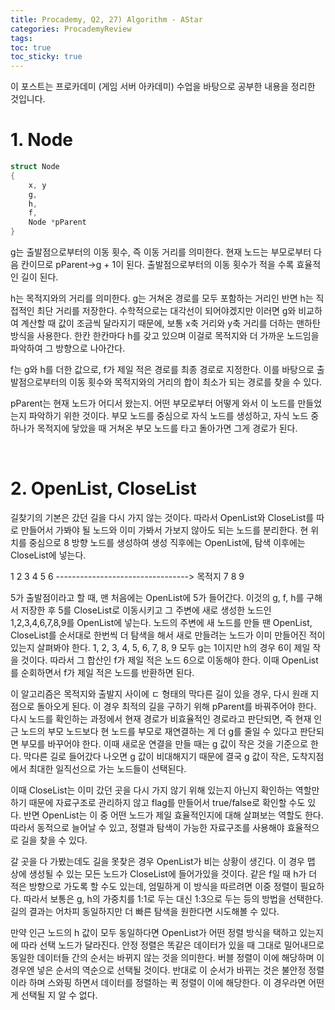 ```yaml
---
title: Procademy, Q2, 27) Algorithm - AStar
categories: ProcademyReview
tags: 
toc: true
toc_sticky: true
---
```


이 포스트는 프로카데미 (게임 서버 아카데미) 수업을 바탕으로 공부한 내용을 정리한 것입니다. 

# **1. Node**

```c++
struct Node
{
	x, y
	g,
	h,
	f,
	Node *pParent
}
```

g는 출발점으로부터의 이동 횟수, 즉 이동 거리를 의미한다. 현재 노드는 부모로부터 다음 칸이므로 pParent->g + 1이 된다. 출발점으로부터의 이동 횟수가 적을 수록 효율적인 길이 된다. 

h는 목적지와의 거리를 의미한다. g는 거쳐온 경로를 모두 포함하는 거리인 반면 h는 직접적인 최단 거리를 저장한다. 수학적으로는 대각선이 되어야겠지만 이러면 g와 비교하여 계산할 때 값이 조금씩 달라지기 때문에, 보통 x축 거리와 y축 거리를 더하는 맨하탄 방식을 사용한다. 한칸 한칸마다 h를 갖고 있으며 이걸로 목적지와 더 가까운 노드임을 파악하여 그 방향으로 나아간다. 

f는 g와 h를 더한 값으로, f가 제일 적은 경로를 최종 경로로 지정한다. 이를 바탕으로 출발점으로부터의 이동 횟수와 목적지와의 거리의 합이 최소가 되는 경로를 찾을 수 있다. 

pParent는 현재 노드가 어디서 왔는지. 어떤 부모로부터 어떻게 와서 이 노드를 만들었는지 파악하기 위한 것이다. 부모 노드를 중심으로 자식 노드를 생성하고, 자식 노드 중 하나가 목적지에 닿았을 때 거쳐온 부모 노드를 타고 돌아가면 그게 경로가 된다. 

<br/>

# **2. OpenList, CloseList**

길찾기의 기본은 갔던 길을 다시 가지 않는 것이다. 따라서 OpenList와 CloseList를 따로 만들어서 가봐야 될 노드와 이미 가봐서 가보지 않아도 되는 노드를 분리한다. 현 위치를 중심으로 8 방향 노드를 생성하여 생성 직후에는 OpenList에, 탐색 이후에는 CloseList에 넣는다. 

1   2   3
4   5   6    --------------------------------->  목적지
7   8   9

5가 출발점이라고 할 때, 맨 처음에는 OpenList에 5가 들어간다. 이것의 g, f, h를 구해서 저장한 후 5를 CloseList로 이동시키고 그 주변에 새로 생성한 노드인 1,2,3,4,6,7,8,9를 OpenList에 넣는다. 노드의 주변에 새 노드를 만들 땐 OpenList, CloseList를 순서대로 한번씩 더 탐색을 해서 새로 만들려는 노드가 이미 만들어진 적이 있는지 살펴봐야 한다. 1, 2, 3, 4, 5, 6, 7, 8, 9 모두 g는 1이지만 h의 경우 6이 제일 작을 것이다. 따라서 그 합산인 f가 제일 적은 노드 6으로 이동해야 한다. 이때 OpenList를 순회하면서 f가 제일 적은 노드를 반환하면 된다. 

이 알고리즘은 목적지와 출발지 사이에 ㄷ 형태의 막다른 길이 있을 경우, 다시 원래 지점으로 돌아오게 된다. 이 경우 최적의 길을 구하기 위해 pParent를 바꿔주어야 한다. 다시 노드를 확인하는 과정에서 현재 경로가 비효율적인 경로라고 판단되면, 즉 현재 인근 노드의 부모 노드보다 현 노드를 부모로 재연결하는 게 더 g를 줄일 수 있다고 판단되면 부모를 바꾸어야 한다. 이때 새로운 연결을 만들 때는 g 값이 작은 것을 기준으로 한다. 막다른 길로 들어갔다 나오면 g 값이 비대해지기 때문에 결국 g 값이 작은, 도착지점에서 최대한 일직선으로 가는 노드들이 선택된다. 

이때 CloseList는 이미 갔던 곳을 다시 가지 않기 위해 있는지 아닌지 확인하는 역할만 하기 때문에 자료구조로 관리하지 않고 flag를 만들어서 true/false로 확인할 수도 있다. 반면 OpenList는 이 중 어떤 노드가 제일 효율적인지에 대해 살펴보는 역할도 한다. 따라서 동적으로 늘어날 수 있고, 정렬과 탐색이 가능한 자료구조를 사용해야 효율적으로 길을 찾을 수 있다. 

갈 곳을 다 가봤는데도 길을 못찾은 경우 OpenList가 비는 상황이 생긴다. 이 경우 맵 상에 생성될 수 있는 모든 노드가 CloseList에 들어가있을 것이다. 같은 f일 때 h가 더 적은 방향으로 가도록 할 수도 있는데, 엄밀하게 이 방식을 따르려면 이중 정렬이 필요하다. 따라서 보통은 g, h의 가중치를 1:1로 두는 대신 1:3으로 두는 등의 방법을 선택한다. 길의 결과는 어차피 동일하지만 더 빠른 탐색을 원한다면 시도해볼 수 있다.  

만약 인근 노드의 h 값이 모두 동일하다면 OpenList가 어떤 정렬 방식을 택하고 있는지에 따라 선택 노드가 달라진다. 안정 정렬은 똑같은 데이터가 있을 때 그대로 밀어내므로 동일한 데이터들 간의 순서는 바뀌지 않는 것을 의미한다. 버블 정렬이 이에 해당하며 이 경우엔 넣은 순서의 역순으로 선택될 것이다. 반대로 이 순서가 바뀌는 것은 불안정 정렬이라 하며 스와핑 하면서 데이터를 정렬하는 퀵 정렬이 이에 해당한다. 이 경우라면 어떤 게 선택될 지 알 수 없다. 
